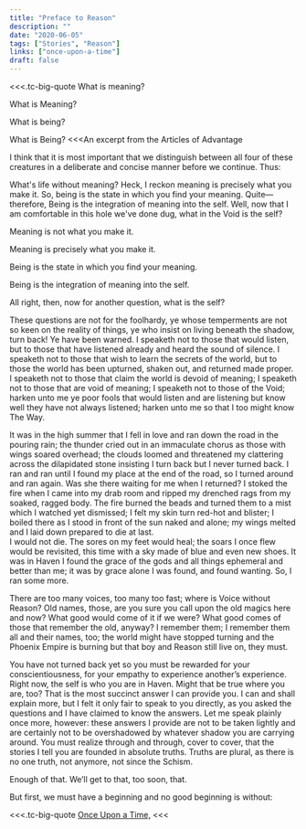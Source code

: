 ```yaml
---
title: "Preface to Reason"
description: ""
date: "2020-06-05"
tags: ["Stories", "Reason"]
links: ["once-upon-a-time"]
draft: false
---
```


<<<.tc-big-quote
What is meaning?

What is Meaning?

What is being?

What is Being?
<<<An excerpt from the Articles of Advantage

I think that it is most important that we distinguish between all four of these creatures in a deliberate and concise manner before we continue.  Thus:

What's life without meaning?  Heck, I reckon meaning is precisely what you make it.  So, being is the state in which you find your meaning.  Quite—therefore, Being is the integration of meaning into the self.  Well, now that I am comfortable in this hole we've done dug, what in the Void is the self?  

Meaning is not what you make it.

Meaning is precisely what you make it.

Being is the state in which you find your meaning.

Being is the integration of meaning into the self.  

All right, then, now for another question, what is the self? 

These questions are not for the foolhardy, ye whose temperments are not so keen on the reality of things, ye who insist on living beneath the shadow, turn back!  Ye have been warned.  I speaketh not to those that would listen, but to those that have listened already and heard the sound of silence.  I speaketh not to those that wish to learn the secrets of the world, but to those the world has been upturned, shaken out, and returned made proper.  I speaketh not to those that claim the world is devoid of meaning; I speaketh not to those that are void of meaning; I speaketh not to those of the Void; harken unto me ye poor fools that would listen and are listening but know well they have not always listened; harken unto me so that I too might know The Way.  

It was in the high summer that I fell in love and ran down the road in the pouring rain; the thunder cried out in an immaculate chorus as those with wings soared overhead; the clouds loomed and threatened my clattering across the dilapidated stone insisting I turn back but I never turned back.  I ran and ran until I found my place at the end of the road, so I turned around and ran again.  Was she there waiting for me when I returned?  I stoked the fire when I came into my drab room and ripped my drenched rags from my soaked, ragged body.  The fire burned the beads and turned them to a mist which I watched yet dismissed; I felt my skin turn red-hot and blister; I boiled there as I stood in front of the sun naked and alone; my wings melted and I laid down prepared to die at last.  
I would not die.  The sores on my feet would heal; the soars I once flew would be revisited, this time with a sky made of blue and even new shoes.  It was in Haven I found the grace of the gods and all things ephemeral and better than me; it was by grace alone I was found, and found wanting.  So, I ran some more.

There are too many voices, too many too fast; where is Voice without Reason?  Old names, those, are you sure you call upon the old magics here and now?  What good would come of it if we were?  What good comes of those that remember the old, anyway?  I remember them; I remember them all and their names, too; the world might have stopped turning and the Phoenix Empire is burning but that boy and Reason still live on, they must.

You have not turned back yet so you must be rewarded for your conscientiousness, for your empathy to experience another’s experience.  Right now, the self is who you are in Haven.  Might that be true where you are, too?  That is the most succinct answer I can provide you.  I can and shall explain more, but I felt it only fair to speak to you directly, as you asked the questions and I have claimed to know the answers.  Let me speak plainly once more, however:  these answers I provide are not to be taken lightly and are certainly not to be overshadowed by whatever shadow you are carrying around.  You must realize through and through, cover to cover, that the stories I tell you are founded in absolute truths.  Truths are plural, as there is no one truth, not anymore, not since the Schism.  

Enough of that.  We’ll get to that, too soon, that.  

But first, we must have a beginning and no good beginning is without:

<<<.tc-big-quote
[Once Upon a Time,](/notes/once-upon-a-time/)
<<<
